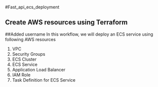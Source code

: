 #Fast_api_ecs_deployment


## Create AWS resources using Terraform
##Added username
In this workflow, we will deploy an ECS service using following AWS resources 
 1. VPC
 2. Security Groups
 3. ECS Cluster
 4. ECS Service
 5. Application Load Balancer
 6. IAM Role
 7. Task Definition for ECS Service
